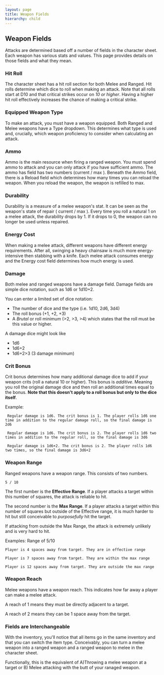 ```yaml
---
layout: page
title: Weapon Fields
hierarchy: child
---
```


## Weapon Fields ##

Attacks are determined based off a number of fields in the character sheet. Each weapon has various stats and values. This page provides details on those fields and what they mean.



### Hit Roll ###

The character sheet has a hit roll section for both Melee and Ranged. Hit rolls determine which dice to roll when making an attack. Note that all rolls start at D10 and that critical strikes occur on *10 or higher*. Having a higher hit roll effectively increases the chance of making a critical strike.


### Equipped Weapon Type ###

To make an attack, you must have a weapon equipped. Both Ranged and Melee weapons have a Type dropdown. This determines what type is used and, crucially, which weapon proficiency to consider when calculating an attack.


### Ammo ###

Ammo is the main resource when firing a ranged weapon. You must spend ammo to attack and you can only attack if you have sufficient ammo. The ammo has field has two numbers (current / max ). Beneath the Ammo field, there is a Reload field which determines how many times you can reload the weapon. When you reload the weapon, the weapon is refilled to max.


### Durability ###

Durability is a measure of a melee weapon's stat. It can be seen as the weapon's state of repair ( current / max ). Every time you roll a natural 1 on a melee attack, the durability drops by 1. If it drops to 0, the weapon can no longer be used unless repaired.

### Energy Cost ###

When making a melee attack, different weapons have different energy requirements. After all, swinging a heavy chainsaw is much more energy-intensive then stabbing with a knife. Each melee attack consumes energy and the Energy cost field determines how much energy is used.


### Damage ###

Both melee and ranged weapons have a damage field. Damage fields are simple dice notation, such as 1d6 or 1d10+2.

You can enter a limited set of dice notation:

- The number of dice and the type (i.e. 1d10, 2d6, 3d4)
- The roll bonus (+1, +2, +3)
- A *Brutal* or roll minimum (>2, >3, >4) which states that the roll must be this value or higher.

A damage dice might look like

- 1d6
- 1d6+2 
- 1d6+2>3 (3 damage minimum)


### Crit Bonus ###

Crit bonus determines how many additional damage dice to add if your weapon crits (roll a natural 10 or higher). This bonus is *additive*. Meaning you roll the original damage dice and then roll an additional times equal to the bonus. **Note that this doesn't apply to a roll bonus but only to the dice itself**.

Example:

``` Regular damage is 1d6. The crit bonus is 1. The player rolls 1d6 one time in addition to the regular damage roll, so the final damage is 2d6```

``` Regular damage is 1d6. The crit bonus is 2. The player rolls 1d6 two times in addition to the regular roll, so the final damage is 3d6```

``` Regular damage is 1d6+2. The crit bonus is 2. The player rolls 1d6 two times, so the final damage is 3d6+2```


### Weapon Range ###

Ranged weapons have a weapon range. This consists of two numbers.

` 5 / 10 `

The first number is the **Effective Range**. If a player attacks a target within this number of squares, the attack is reliable to hit.

The second number is the **Max Range**. If a player attacks a target within this number of squares but outside of the Effective range, it is much harder to hit but still conceivable to *purposefully* hit the target.

If attacking from outside the Max Range, the attack is extremely unlikely and is very hard to hit.

Examples: Range of 5/10

``` Player is 4 spaces away from target. They are in effective range ```

``` Player is 7 spaces away from target. They are within the max range ```

``` Player is 12 spaces away from target. They are outside the max range ```


### Weapon Reach ###

Melee weapons have a weapon reach. This indicates how far away a player can make a melee attack.

A reach of 1 means they must be directly adjacent to a target.

A reach of 2 means they can be 1 space away from the target.



### Fields are Interchangeable ###

With the inventory, you'll notice that all items go in the same inventory and that you can switch the item type. Conceivably, you can turn a melee weapon into a ranged weapon and a ranged weapon to melee in the character sheet.

Functionally, this is the equivalent of A)Throwing a melee weapon at a target or B) Melee attacking with the butt of your ranaged weapon.
